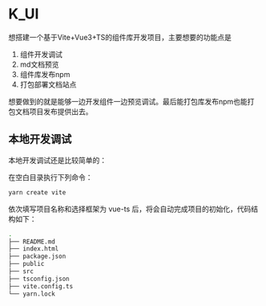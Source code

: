 # K_UI

想搭建一个基于Vite+Vue3+TS的组件库开发项目，主要想要的功能点是

1. 组件开发调试
2. md文档预览
3. 组件库发布npm
4. 打包部署文档站点

想要做到的就是能够一边开发组件一边预览调试。最后能打包库发布npm也能打包文档项目发布提供出去。

## 本地开发调试

本地开发调试还是比较简单的：

在空白目录执行下列命令：

```bash
yarn create vite
```

依次填写项目名称和选择框架为 vue-ts 后，将会自动完成项目的初始化，代码结构如下：

```bash
.
├── README.md
├── index.html
├── package.json
├── public
├── src
├── tsconfig.json
├── vite.config.ts
└── yarn.lock
```
